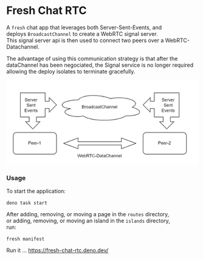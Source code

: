 # Fresh Chat RTC

A `fresh` chat app that leverages both Server-Sent-Events, and    
deploys `BroadcastChannel` to create a WebRTC signal server.    
This signal server api is then used to connect two peers over a WebRTC-Datachannel.

The advantage of using this communication strategy is that after the    
dataChannel has been negociated, the Signal service is no longer required   
allowing the deploy isolates to terminate gracefully.

[![comms](./comms.png)](https://rtc-dice-app-server.deno.dev/)    
 

### Usage

To start the application:

```
deno task start
```

After adding, removing, or moving a page in the `routes` directory,     
or adding, removing, or moving an island in the `islands` directory,     
run:

```
fresh manifest
```
Run it ... https://fresh-chat-rtc.deno.dev/